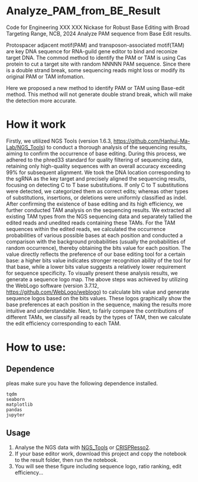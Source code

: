 # Analyze_PAM_from_BE_Result
Code for Engineering XXX XXX Nickase for Robust Base Editing with Broad Targeting Range, NCB, 2024
Analyze PAM sequence from Base Edit results.

Protospacer adjacent motif(PAM) and transposon-associated motif(TAM) are key DNA sequence for RNA-guild gene editor to bind and reconize target DNA.
The commod method to identify the PAM or TAM is using Cas protein to cut a target site with random NNNNN PAM sequence. Since there is a double strand 
break, some sequencing reads might loss or modify its original PAM or TAM infomation.

Here we proposed a new method to identify PAM or TAM using Base-edit method. This method will not generate double strand break, which will make 
the detection more accurate.

# How it work
Firstly, we utilized NGS Tools (version 1.6.3, https://github.com/Hanhui-Ma-Lab/NGS_Tools) to conduct a thorough analysis of the sequencing results, aiming to confirm the occurrence of base editing. During this process, we adhered to the phred33 standard for quality filtering of sequencing data, retaining only high-quality sequences with an overall accuracy exceeding 99% for subsequent alignment. We took the DNA location corresponding to the sgRNA as the key target and precisely aligned the sequencing results, focusing on detecting C to T base substitutions. If only C to T substitutions were detected, we categorized them as correct edits; whereas other types of substitutions, insertions, or deletions were uniformly classified as indel.
After confirming the existence of base editing and its high efficiency, we further conducted TAM analysis on the sequencing results. We extracted all existing TAM types from the NGS sequencing data and separately tallied the edited reads and unedited reads containing these TAMs. For the TAM sequences within the edited reads, we calculated the occurrence probabilities of various possible bases at each position and conducted a comparison with the background probabilities (usually the probabilities of random occurrence), thereby obtaining the bits value for each position. The value directly reflects the preference of our base editing tool for a certain base: a higher bits value indicates stronger recognition ability of the tool for that base, while a lower bits value suggests a relatively lower requirement for sequence specificity. To visually present these analysis results, we generate a sequence logo map. The above steps was achieved by utilizing the WebLogo software (version 3.7.12, https://github.com/WebLogo/weblogo) to calculate bits value and generate sequence logos based on the bits values. These logos graphically show the base preferences at each position in the sequence, making the results more intuitive and understandable.
Next, to fairly compare the contributions of different TAMs, we classify all reads by the types of TAM, then we calculate the edit efficiency  corresponding to each TAM.




# How to use:
## Dependence
pleas make sure you have the following dependence installed.
```
tqdm
seaborn
matplotlib
pandas
jupyter
```

## Usage
1. Analyse the NGS data with [NGS_Tools](https://github.com/Masterchiefm/NGS_Tools) or [CRISPResso2](https://github.com/pinellolab/CRISPResso2/tree/master/CRISPResso2).
2. If your base editor work, download this project and copy the notebook to the result folder, then run the notebook.
3. You will see these figure including sequence logo, ratio ranking, edit efficiency...
